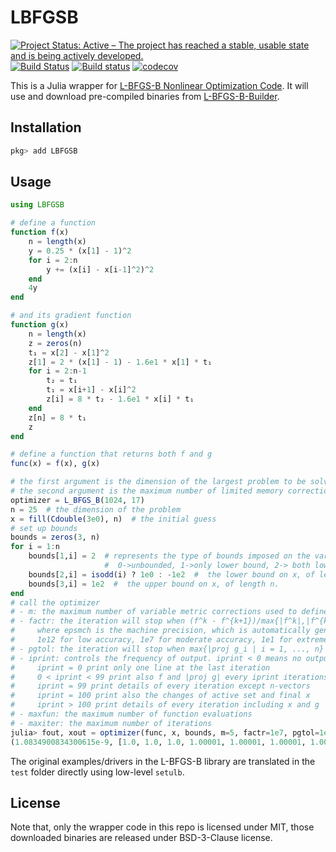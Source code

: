 # LBFGSB

[![Project Status: Active – The project has reached a stable, usable state and is being actively developed.](http://www.repostatus.org/badges/latest/active.svg)](http://www.repostatus.org/#active)
[![Build Status](https://travis-ci.org/Gnimuc/LBFGSB.jl.svg?branch=master)](https://travis-ci.org/Gnimuc/LBFGSB.jl)
[![Build status](https://ci.appveyor.com/api/projects/status/xlub93nifbjnit7a/branch/master?svg=true)](https://ci.appveyor.com/project/Gnimuc/lbfgsb-jl/branch/master)
[![codecov](https://codecov.io/gh/Gnimuc/LBFGSB.jl/branch/master/graph/badge.svg)](https://codecov.io/gh/Gnimuc/LBFGSB.jl)

This is a Julia wrapper for [L-BFGS-B Nonlinear Optimization Code](http://users.iems.northwestern.edu/%7Enocedal/lbfgsb.html).
It will use and download pre-compiled binaries from [L-BFGS-B-Builder](https://github.com/Gnimuc/L-BFGS-B-Builder).

## Installation
```julia
pkg> add LBFGSB
```

## Usage
```julia
using LBFGSB

# define a function
function f(x)
    n = length(x)
    y = 0.25 * (x[1] - 1)^2
    for i = 2:n
        y += (x[i] - x[i-1]^2)^2
    end
    4y
end

# and its gradient function
function g(x)
    n = length(x)
    z = zeros(n)
    t₁ = x[2] - x[1]^2
    z[1] = 2 * (x[1] - 1) - 1.6e1 * x[1] * t₁
    for i = 2:n-1
        t₂ = t₁
        t₁ = x[i+1] - x[i]^2
        z[i] = 8 * t₂ - 1.6e1 * x[i] * t₁
    end
    z[n] = 8 * t₁
    z
end

# define a function that returns both f and g
func(x) = f(x), g(x)

# the first argument is the dimension of the largest problem to be solved
# the second argument is the maximum number of limited memory corrections
optimizer = L_BFGS_B(1024, 17)
n = 25  # the dimension of the problem
x = fill(Cdouble(3e0), n)  # the initial guess
# set up bounds
bounds = zeros(3, n)
for i = 1:n
    bounds[1,i] = 2  # represents the type of bounds imposed on the variables:
                     #  0->unbounded, 1->only lower bound, 2-> both lower and upper bounds, 3->only upper bound
    bounds[2,i] = isodd(i) ? 1e0 : -1e2  #  the lower bound on x, of length n.
    bounds[3,i] = 1e2  #  the upper bound on x, of length n.
end
# call the optimizer
# - m: the maximum number of variable metric corrections used to define the limited memory matrix
# - factr: the iteration will stop when (f^k - f^{k+1})/max{|f^k|,|f^{k+1}|,1} <= factr*epsmch,
#     where epsmch is the machine precision, which is automatically generated by the code. Typical values for factr:
#     1e12 for low accuracy, 1e7 for moderate accuracy, 1e1 for extremely high accuracy
# - pgtol: the iteration will stop when max{|proj g_i | i = 1, ..., n} <= pgtol where pg_i is the ith component of the projected gradient
# - iprint: controls the frequency of output. iprint < 0 means no output:
#     iprint = 0 print only one line at the last iteration
#     0 < iprint < 99 print also f and |proj g| every iprint iterations
#     iprint = 99 print details of every iteration except n-vectors
#     iprint = 100 print also the changes of active set and final x
#     iprint > 100 print details of every iteration including x and g
# - maxfun: the maximum number of function evaluations
# - maxiter: the maximum number of iterations
julia> fout, xout = optimizer(func, x, bounds, m=5, factr=1e7, pgtol=1e-5, iprint=-1, maxfun=15000, maxiter=15000)
(1.0834900834300615e-9, [1.0, 1.0, 1.0, 1.00001, 1.00001, 1.00001, 1.00001, 1.00001, 1.00002, 1.00004  …  1.0026, 1.00521, 1.01045, 1.02101, 1.04246, 1.08672, 1.18097, 1.39469, 1.94516, 3.78366])
```
The original examples/drivers in the L-BFGS-B library are translated in the `test` folder directly using low-level `setulb`.

## License
Note that, only the wrapper code in this repo is licensed under MIT, those downloaded
binaries are released under BSD-3-Clause license.
